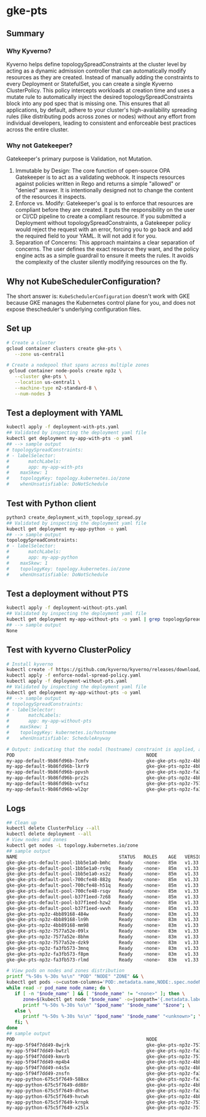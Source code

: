 # gke-pts

## Summary

### Why Kyverno?

Kyverno helps define topologySpreadConstraints at the cluster level by acting as a dynamic admission controller that can automatically modify resources as they are created. Instead of manually adding the constraints to every Deployment or StatefulSet, you can create a single Kyverno ClusterPolicy. This policy intercepts workloads at creation time and uses a mutate rule to automatically inject the desired topologySpreadConstraints block into any pod spec that is missing one. This ensures that all applications, by default, adhere to your cluster's high-availability spreading rules (like distributing pods across zones  or nodes) without any effort from individual developers, leading to consistent and enforceable best practices across the entire cluster.

### Why not Gatekeeper?

Gatekeeper's primary purpose is Validation, not Mutation.
1. Immutable by Design: The core function of open-source OPA Gatekeeper is to act as a validating webhook. It inspects resources against policies written in Rego and returns a simple "allowed" or "denied" answer. It is intentionally designed not to change the content of the resources it inspects.
2. Enforce vs. Modify: Gatekeeper's goal is to enforce that resources are compliant before they are created. It puts the responsibility on the user or CI/CD pipeline to create a compliant resource. If you submitted a Deployment without topologySpreadConstraints, a Gatekeeper policy would reject the request with an error, forcing you to go back and add the required field to your YAML. It will not add it for you.
3. Separation of Concerns: This approach maintains a clear separation of concerns. The user defines the exact resource they want, and the policy engine acts as a simple guardrail to ensure it meets the rules. It avoids the complexity of the cluster silently modifying resources on the fly.

## Why not KubeSchedulerConfiguration?

The short answer is: `KubeSchedulerConfiguration` doesn't work with GKE because  GKE manages the Kubernetes control plane for you, and does not expose thescheduler's underlying configuration files.

## Set up

```bash
# Create a cluster
gcloud container clusters create gke-pts \
   --zone us-central1 

# Create a nodepool that spans across multiple zones
 gcloud container node-pools create np3z \
   --cluster gke-pts \
   --location us-central1 \
   --machine-type n2-standard-8 \
   --num-nodes 3
```

## Test a deployment with  YAML 

```bash
kubectl apply -f deployment-with-pts.yaml
## Validated by inspecting the deployment yaml file
kubectl get deployment my-app-with-pts -o yaml 
## --> sample output
# topologySpreadConstraints:
# - labelSelector:
#       matchLabels:
#       app: my-app-with-pts
#    maxSkew: 1
#    topologyKey: topology.kubernetes.io/zone
#    whenUnsatisfiable: DoNotSchedule
```

## Test with Python client

```bash
python3 create_deployment_with_topology_spread.py
## Validated by inspecting the deployment yaml file
kubectl get deployment my-app-python -o yaml 
## --> sample output
topologySpreadConstraints:
# - labelSelector:
#       matchLabels:
#       app: my-app-python
#    maxSkew: 1
#    topologyKey: topology.kubernetes.io/zone
#    whenUnsatisfiable: DoNotSchedule
```

## Test a deployment without PTS

```bash
kubectl apply -f deployment-without-pts.yaml
## Validated by inspecting the deployment yaml file
kubectl get deployment my-app-without-pts -o yaml | grep topologySpreadConstraints
## --> sample output
None
```

## Test with kyverno ClusterPolicy

```bash
# Install kyverno
kubectl create -f https://github.com/kyverno/kyverno/releases/download/v1.11.1/install.yaml
kubectl apply -f enforce-nodal-spread-policy.yaml
kubectl apply -f deployment-without-pts.yaml
## Validated by inspecting the deployment yaml file
kubectl get deployment my-app-without-pts -o yaml 
## --> sample output
# topologySpreadConstraints:
# - labelSelector:
#       matchLabels:
#       app: my-app-without-pts
#    maxSkew: 1
#    topologyKey: kubernetes.io/hostname
#    whenUnsatisfiable: ScheduleAnyway

# Output: indicating that the nodal (hostname) constraint is applied, and no longer the default zonal placement
POD                                                NODE                           ZONE
my-app-default-9b86fd96b-7cmfv                     gke-gke-pts-np3z-4bb89168-ln9h us-central1-c
my-app-default-9b86fd96b-lkrr9                     gke-gke-pts-np3z-4bb89168-mm98 us-central1-c
my-app-default-9b86fd96b-ppvsh                     gke-gke-pts-np3z-fa3fb573-3mnq us-central1-a
my-app-default-9b86fd96b-prz2s                     gke-gke-pts-np3z-4bb89168-484w us-central1-c
my-app-default-9b86fd96b-vvfsz                     gke-gke-pts-np3z-7577a52e-8bhm us-central1-b
my-app-default-9b86fd96b-wl2qr                     gke-gke-pts-np3z-fa3fb573-f8pm us-central1-a
```

## Logs

```bash
## Clean up
kubectl delete ClusterPolicy --all
kubectl delete deployment --all
# View nodes and zones
kubectl get nodes -L topology.kubernetes.io/zone
## sample output
NAME                                     STATUS   ROLES    AGE   VERSION               ZONE
gke-gke-pts-default-pool-1bb5e1a0-bmhc   Ready    <none>   85m   v1.33.2-gke.1240000   us-central1-a
gke-gke-pts-default-pool-1bb5e1a0-rs9q   Ready    <none>   85m   v1.33.2-gke.1240000   us-central1-a
gke-gke-pts-default-pool-1bb5e1a0-xs2z   Ready    <none>   85m   v1.33.2-gke.1240000   us-central1-a
gke-gke-pts-default-pool-700cfe48-882g   Ready    <none>   85m   v1.33.2-gke.1240000   us-central1-c
gke-gke-pts-default-pool-700cfe48-h51q   Ready    <none>   85m   v1.33.2-gke.1240000   us-central1-c
gke-gke-pts-default-pool-700cfe48-rsqv   Ready    <none>   85m   v1.33.2-gke.1240000   us-central1-c
gke-gke-pts-default-pool-b37f1eed-7z68   Ready    <none>   85m   v1.33.2-gke.1240000   us-central1-b
gke-gke-pts-default-pool-b37f1eed-hzw2   Ready    <none>   85m   v1.33.2-gke.1240000   us-central1-b
gke-gke-pts-default-pool-b37f1eed-vwvh   Ready    <none>   85m   v1.33.2-gke.1240000   us-central1-b
gke-gke-pts-np3z-4bb89168-484w           Ready    <none>   83m   v1.33.2-gke.1240000   us-central1-c
gke-gke-pts-np3z-4bb89168-ln9h           Ready    <none>   83m   v1.33.2-gke.1240000   us-central1-c
gke-gke-pts-np3z-4bb89168-mm98           Ready    <none>   83m   v1.33.2-gke.1240000   us-central1-c
gke-gke-pts-np3z-7577a52e-09lx           Ready    <none>   83m   v1.33.2-gke.1240000   us-central1-b
gke-gke-pts-np3z-7577a52e-8bhm           Ready    <none>   83m   v1.33.2-gke.1240000   us-central1-b
gke-gke-pts-np3z-7577a52e-dzk9           Ready    <none>   83m   v1.33.2-gke.1240000   us-central1-b
gke-gke-pts-np3z-fa3fb573-3mnq           Ready    <none>   83m   v1.33.2-gke.1240000   us-central1-a
gke-gke-pts-np3z-fa3fb573-f8pm           Ready    <none>   83m   v1.33.2-gke.1240000   us-central1-a
gke-gke-pts-np3z-fa3fb573-rlmd           Ready    <none>   83m   v1.33.2-gke.1240000   us-central1-a

# View pods on nodes and zones distribution
printf "%-50s %-30s %s\n" "POD" "NODE" "ZONE" && \
kubectl get pods -o=custom-columns='POD:.metadata.name,NODE:.spec.nodeName' --no-headers | \
while read -r pod_name node_name; do \
   if [ -n "$node_name" ] && [ "$node_name" != "<none>" ]; then \
      zone=$(kubectl get node "$node_name" -o=jsonpath='{.metadata.labels.topology\.kubernetes\.io/zone}'); \
      printf "%-50s %-30s %s\n" "$pod_name" "$node_name" "$zone"; \
   else \
      printf "%-50s %-30s %s\n" "$pod_name" "$node_name" "<unknown>"; \
   fi; \
done
## sample output
POD                                                NODE                           ZONE
my-app-5f94f7dd49-8wjrk                            gke-gke-pts-np3z-7577a52e-8bhm us-central1-b
my-app-5f94f7dd49-bwtzl                            gke-gke-pts-np3z-fa3fb573-3mnq us-central1-a
my-app-5f94f7dd49-kmvrb                            gke-gke-pts-np3z-7577a52e-dzk9 us-central1-b
my-app-5f94f7dd49-mp4b4                            gke-gke-pts-np3z-4bb89168-ln9h us-central1-c
my-app-5f94f7dd49-n4s5x                            gke-gke-pts-np3z-4bb89168-484w us-central1-c
my-app-5f94f7dd49-znsfn                            gke-gke-pts-np3z-fa3fb573-rlmd us-central1-a
my-app-python-675c5f7649-588xx                     gke-gke-pts-np3z-fa3fb573-rlmd us-central1-a
my-app-python-675c5f7649-dd88r                     gke-gke-pts-np3z-4bb89168-484w us-central1-c
my-app-python-675c5f7649-dhtws                     gke-gke-pts-np3z-fa3fb573-3mnq us-central1-a
my-app-python-675c5f7649-hvcwh                     gke-gke-pts-np3z-4bb89168-mm98 us-central1-c
my-app-python-675c5f7649-krnpk                     gke-gke-pts-np3z-7577a52e-8bhm us-central1-b
my-app-python-675c5f7649-x25lx                     gke-gke-pts-np3z-7577a52e-dzk9 us-central1-b
```
